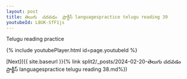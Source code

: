 ```yaml
---
layout: post
title: తెలుగు  చదవడం  ప్రాక్టీస్ languagespractice telugu reading 39
youtubeId: L8UK-SfF1js
---
```

 
 
Telugu reading practice
 
 
 
 
 


{% include youtubePlayer.html id=page.youtubeId %}
 
[Next]({{ site.baseurl }}{% link  split2/_posts/2024-02-20-తెలుగు  చదవడం  ప్రాక్టీస్ languagespractice telugu reading 38.md%})
 

